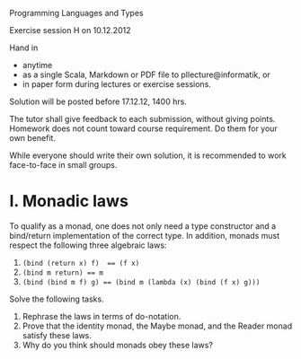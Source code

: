Programming Languages and Types

Exercise session H on 10.12.2012

Hand in

- anytime
- as a single Scala, Markdown or PDF file to pllecture@informatik, or
- in paper form during lectures or exercise sessions.

Solution will be posted before 17.12.12, 1400 hrs.

The tutor shall give feedback to each submission, without giving
points. Homework does not count toward course requirement. Do them for
your own benefit.

While everyone should write their own solution, it is recommended to
work face-to-face in small groups.


I. Monadic laws
===============

To qualify as a monad, one does not only need a type constructor and a
bind/return implementation of the correct type. In addition, monads must
respect the following three algebraic laws:

1. `(bind (return x) f)  == (f x)`
2. `(bind m return) == m`
3. `(bind (bind m f) g) == (bind m (lambda (x) (bind (f x) g)))`

Solve the following tasks.

1. Rephrase the laws in terms of do-notation. 
2. Prove that the identity monad, the Maybe monad, and the Reader
   monad satisfy these laws. 
3. Why do you think should monads obey these laws?

